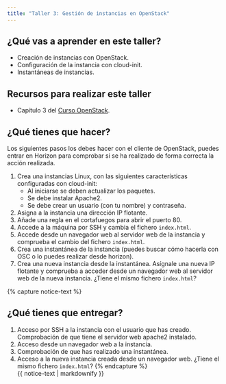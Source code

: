 ```yaml
---
title: "Taller 3: Gestión de instancias en OpenStack"
---
```


## ¿Qué vas a aprender en este taller?

* Creación de instancias con OpenStack.
* Configuración de la instancia con cloud-init.
* Instantáneas de instancias.

## Recursos para realizar este taller

* Capítulo 3 del [Curso OpenStack](https://github.com/josedom24/curso_openstack_ies).

## ¿Qué tienes que hacer?

Los siguientes pasos los debes hacer con el cliente de OpenStack, puedes entrar en Horizon para comprobar si se ha realizado de forma correcta la acción realizada.

1. Crea una instancias Linux, con las siguientes características configuradas con cloud-init:
	* Al iniciarse se deben actualizar los paquetes.
	* Se debe instalar Apache2.
	* Se debe crear un usuario (con tu nombre) y contraseña.
2. Asigna a la instancia una dirección IP flotante.
3. Añade una regla en el cortafuegos para abrir el puerto 80.
4. Accede a la máquina por SSH y cambia el fichero `index.html`.
5. Accede desde un navegador web al servidor web de la instancia y comprueba el cambio del fichero `index.html`.
6. Crea una instantánea de la instancia (puedes buscar cómo hacerla con OSC o lo puedes realizar desde horizon).
7. Crea una nueva instancia desde la instantánea. Asígnale una nueva IP flotante y comprueba a acceder desde un navegador web al servidor web de la nueva instancia. ¿Tiene el mismo fichero `index.html`?

{% capture notice-text %}
## ¿Qué tienes que entregar?

1. Acceso por SSH a la instancia con el usuario que has creado. Comprobación de que tiene el servidor web apache2 instalado.
2. Acceso desde un navegador web a la instancia.
3. Comprobación de que has realizado una instantánea.
4. Acceso a la nueva instancia creada desde un navegador web. ¿Tiene el mismo fichero `index.html`?
{% endcapture %}<div class="notice--info">{{ notice-text | markdownify }}</div>
